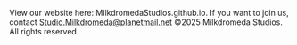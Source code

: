 View our website here: MilkdromedaStudios.github.io. If you want to join us, contact Studio.Milkdromeda@planetmail.net 
©2025 Milkdromeda Studios. All rights reserved
